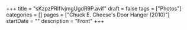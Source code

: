 +++
title = "sKzpzPRlfIvjmgUgdR9P.avif"
draft = false
tags = ["Photos"]
categories = []
pages = ["Chuck E. Cheese's Door Hanger (2010)"]
startDate = ""
description = "Front"
+++

